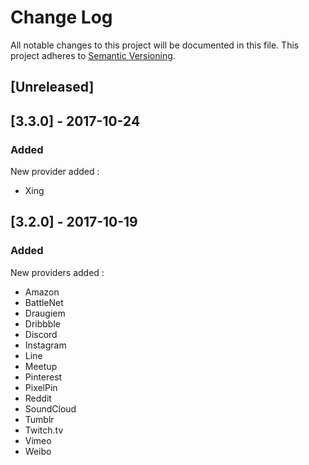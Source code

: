 # Change Log

All notable changes to this project will be documented in this file. This project adheres to [Semantic Versioning](http://semver.org/).


## [Unreleased]

## [3.3.0] - 2017-10-24
### Added
New provider added :
- Xing

## [3.2.0] - 2017-10-19
### Added
New providers added :
- Amazon
- BattleNet
- Draugiem
- Dribbble
- Discord
- Instagram
- Line
- Meetup
- Pinterest
- PixelPin
- Reddit
- SoundCloud		
- Tumblr
- Twitch.tv
- Vimeo
- Weibo

